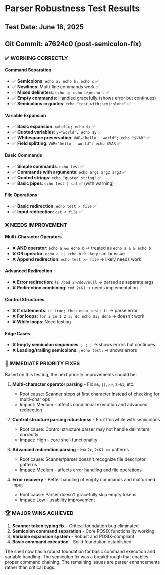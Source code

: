 # Parser Robustness Test Results

## Test Date: June 18, 2025
## Git Commit: a7624c0 (post-semicolon-fix)

### ✅ WORKING CORRECTLY

#### Command Separation
- ✅ **Semicolons**: `echo a; echo b; echo c` ✅ 
- ✅ **Newlines**: Multi-line commands work ✅
- ✅ **Mixed delimiters**: `echo a; echo b\necho c` ✅
- ✅ **Empty commands**: Handled gracefully (shows error but continues)
- ✅ **Semicolons in quotes**: `echo "test;with;semicolons"` ✅

#### Variable Expansion
- ✅ **Basic expansion**: `x=hello; echo $x` ✅
- ✅ **Quoted variables**: `y="world"; echo $y` ✅  
- ✅ **Whitespace preservation**: `VAR="hello   world"; echo "$VAR"` ✅
- ✅ **Field splitting**: `VAR="hello   world"; echo $VAR` ✅

#### Basic Commands
- ✅ **Simple commands**: `echo test` ✅
- ✅ **Commands with arguments**: `echo arg1 arg2 arg3` ✅
- ✅ **Quoted strings**: `echo "quoted string"` ✅
- ✅ **Basic pipes**: `echo test | cat` ✅ (with warning)

#### File Operations
- ✅ **Basic redirection**: `echo test > file` ✅
- ✅ **Input redirection**: `cat < file` ✅

### ❌ NEEDS IMPROVEMENT

#### Multi-Character Operators
- ❌ **AND operator**: `echo a && echo b` → treated as `echo a & & echo b`
- ❌ **OR operator**: `echo a || echo b` → likely similar issue
- ❌ **Append redirection**: `echo test >> file` → likely needs work

#### Advanced Redirection  
- ❌ **Error redirection**: `ls /bad 2>/dev/null` → parsed as separate args
- ❌ **Redirection combining**: `cmd 2>&1` → needs implementation

#### Control Structures
- ❌ **If statements**: `if true; then echo test; fi` → parse error
- ❌ **For loops**: `for i in 1 2 3; do echo $i; done` → doesn't work
- ❌ **While loops**: Need testing

#### Edge Cases
- ❌ **Empty semicolon sequences**: `; ; ;` → shows errors but continues
- ❌ **Leading/trailing semicolons**: `;echo test;` → shows errors

### 🎯 IMMEDIATE PRIORITY FIXES

Based on this testing, the next priority improvements should be:

1. **Multi-character operator parsing** - Fix `&&`, `||`, `>>`, `2>&1`, etc.
   - Root cause: Scanner stops at first character instead of checking for multi-char ops
   - Impact: Medium - affects conditional execution and advanced redirection

2. **Control structure parsing robustness** - Fix if/for/while with semicolons
   - Root cause: Control structure parser may not handle delimiters correctly
   - Impact: High - core shell functionality

3. **Advanced redirection parsing** - Fix `2>`, `2>&1`, `>>` patterns
   - Root cause: Scanner/parser doesn't recognize file descriptor patterns
   - Impact: Medium - affects error handling and file operations

4. **Error recovery** - Better handling of empty commands and malformed input
   - Root cause: Parser doesn't gracefully skip empty tokens
   - Impact: Low - usability improvement

### 🏆 MAJOR WINS ACHIEVED

1. **Scanner token typing fix** - Critical foundation bug eliminated
2. **Semicolon command separation** - Core POSIX functionality working
3. **Variable expansion system** - Robust and POSIX-compliant
4. **Basic command execution** - Solid foundation established

The shell now has a robust foundation for basic command execution and variable handling. The semicolon fix was a breakthrough that enables proper command chaining. The remaining issues are parser enhancements rather than critical bugs.
